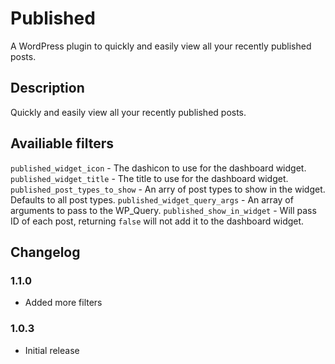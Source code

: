 # Published

A WordPress plugin to quickly and easily view all your recently published posts.

## Description

Quickly and easily view all your recently published posts.

## Availiable filters

`published_widget_icon` - The dashicon to use for the dashboard widget.
`published_widget_title` - The title to use for the dashboard widget.
`published_post_types_to_show` - An arry of post types to show in the widget. Defaults to all post types.
`published_widget_query_args` - An array of arguments to pass to the WP_Query.
`published_show_in_widget` - Will pass ID of each post, returning `false` will not add it to the dashboard widget.

## Changelog

### 1.1.0

* Added more filters

### 1.0.3

* Initial release
